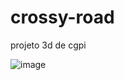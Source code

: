 # crossy-road
projeto 3d de cgpi

![image](https://github.com/user-attachments/assets/05525d3f-c5a0-42c5-b128-27c6f13ce053)

